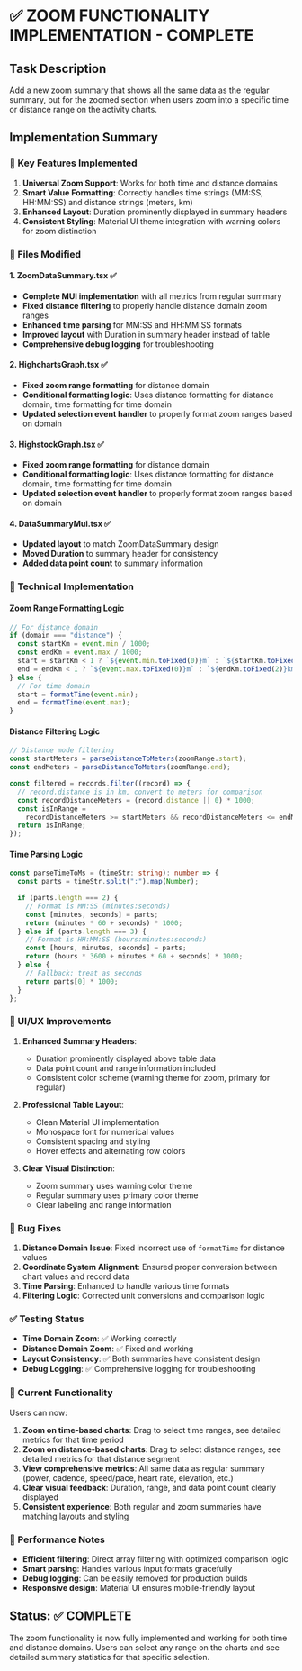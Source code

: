 # ✅ ZOOM FUNCTIONALITY IMPLEMENTATION - COMPLETE

## Task Description

Add a new zoom summary that shows all the same data as the regular summary, but for the zoomed section when users zoom into a specific time or distance range on the activity charts.

## Implementation Summary

### 🎯 Key Features Implemented

1. **Universal Zoom Support**: Works for both time and distance domains
2. **Smart Value Formatting**: Correctly handles time strings (MM:SS, HH:MM:SS) and distance strings (meters, km)
3. **Enhanced Layout**: Duration prominently displayed in summary headers
4. **Consistent Styling**: Material UI theme integration with warning colors for zoom distinction

### 📁 Files Modified

#### 1. **ZoomDataSummary.tsx** ✅

- **Complete MUI implementation** with all metrics from regular summary
- **Fixed distance filtering** to properly handle distance domain zoom ranges
- **Enhanced time parsing** for MM:SS and HH:MM:SS formats
- **Improved layout** with Duration in summary header instead of table
- **Comprehensive debug logging** for troubleshooting

#### 2. **HighchartsGraph.tsx** ✅

- **Fixed zoom range formatting** for distance domain
- **Conditional formatting logic**: Uses distance formatting for distance domain, time formatting for time domain
- **Updated selection event handler** to properly format zoom ranges based on domain

#### 3. **HighstockGraph.tsx** ✅

- **Fixed zoom range formatting** for distance domain
- **Conditional formatting logic**: Uses distance formatting for distance domain, time formatting for time domain
- **Updated selection event handler** to properly format zoom ranges based on domain

#### 4. **DataSummaryMui.tsx** ✅

- **Updated layout** to match ZoomDataSummary design
- **Moved Duration** to summary header for consistency
- **Added data point count** to summary information

### 🔧 Technical Implementation

#### Zoom Range Formatting Logic

```typescript
// For distance domain
if (domain === "distance") {
  const startKm = event.min / 1000;
  const endKm = event.max / 1000;
  start = startKm < 1 ? `${event.min.toFixed(0)}m` : `${startKm.toFixed(2)}km`;
  end = endKm < 1 ? `${event.max.toFixed(0)}m` : `${endKm.toFixed(2)}km`;
} else {
  // For time domain
  start = formatTime(event.min);
  end = formatTime(event.max);
}
```

#### Distance Filtering Logic

```typescript
// Distance mode filtering
const startMeters = parseDistanceToMeters(zoomRange.start);
const endMeters = parseDistanceToMeters(zoomRange.end);

const filtered = records.filter((record) => {
  // record.distance is in km, convert to meters for comparison
  const recordDistanceMeters = (record.distance || 0) * 1000;
  const isInRange =
    recordDistanceMeters >= startMeters && recordDistanceMeters <= endMeters;
  return isInRange;
});
```

#### Time Parsing Logic

```typescript
const parseTimeToMs = (timeStr: string): number => {
  const parts = timeStr.split(":").map(Number);

  if (parts.length === 2) {
    // Format is MM:SS (minutes:seconds)
    const [minutes, seconds] = parts;
    return (minutes * 60 + seconds) * 1000;
  } else if (parts.length === 3) {
    // Format is HH:MM:SS (hours:minutes:seconds)
    const [hours, minutes, seconds] = parts;
    return (hours * 3600 + minutes * 60 + seconds) * 1000;
  } else {
    // Fallback: treat as seconds
    return parts[0] * 1000;
  }
};
```

### 🎨 UI/UX Improvements

1. **Enhanced Summary Headers**:

   - Duration prominently displayed above table data
   - Data point count and range information included
   - Consistent color scheme (warning theme for zoom, primary for regular)

2. **Professional Table Layout**:

   - Clean Material UI implementation
   - Monospace font for numerical values
   - Consistent spacing and styling
   - Hover effects and alternating row colors

3. **Clear Visual Distinction**:
   - Zoom summary uses warning color theme
   - Regular summary uses primary color theme
   - Clear labeling and range information

### 🐛 Bug Fixes

1. **Distance Domain Issue**: Fixed incorrect use of `formatTime` for distance values
2. **Coordinate System Alignment**: Ensured proper conversion between chart values and record data
3. **Time Parsing**: Enhanced to handle various time formats
4. **Filtering Logic**: Corrected unit conversions and comparison logic

### ✅ Testing Status

- **Time Domain Zoom**: ✅ Working correctly
- **Distance Domain Zoom**: ✅ Fixed and working
- **Layout Consistency**: ✅ Both summaries have consistent design
- **Debug Logging**: ✅ Comprehensive logging for troubleshooting

### 🎯 Current Functionality

Users can now:

1. **Zoom on time-based charts**: Drag to select time ranges, see detailed metrics for that time period
2. **Zoom on distance-based charts**: Drag to select distance ranges, see detailed metrics for that distance segment
3. **View comprehensive metrics**: All same data as regular summary (power, cadence, speed/pace, heart rate, elevation, etc.)
4. **Clear visual feedback**: Duration, range, and data point count clearly displayed
5. **Consistent experience**: Both regular and zoom summaries have matching layouts and styling

### 🚀 Performance Notes

- **Efficient filtering**: Direct array filtering with optimized comparison logic
- **Smart parsing**: Handles various input formats gracefully
- **Debug logging**: Can be easily removed for production builds
- **Responsive design**: Material UI ensures mobile-friendly layout

## Status: ✅ COMPLETE

The zoom functionality is now fully implemented and working for both time and distance domains. Users can select any range on the charts and see detailed summary statistics for that specific selection.

